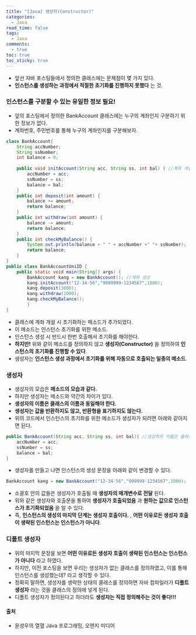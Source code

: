 ```yaml
---
title: "[Java] 생성자(Constructor)"
categories:
  - Java
read_time: false
tags:
  - Java
comments:
  - true
toc: true
toc_sticky: true
---
```


* 앞선 자바 포스팅들에서 정의한 클래스에는 문제점이 몇 가지 있다.
* __인스턴스를 생성하는 과정에서 적절한 초기화를 진행하지 못했다__ 는 것.

### 인스턴스를 구분할 수 있는 유일한 정보 필요!
* 앞의 포스팅에서 정의한 BankAccount 클래스에는 누구의 계좌인지 구분하기 위한 정보가 없다.
* 계좌번호, 주민번호를 통해 누구의 계좌인지를 구분해보자.

```java
class BankAccount{
	String accNumber;
	String ssNumber;
	int balance = 0;
	
	public void initAccount(String acc, String ss, int bal) { //계좌 개설 시 초기화
		accNumber = acc;
		ssNumber = ss;
		balance = bal;
	}
	public int deposit(int amount) {
		balance += amount;
		return balance;
	}
	public int withdraw(int amount) {
		balance -= amount;
		return balance;
	}
	public int checkMyBalance() {
		System.out.println(balance + " " + accNumber +" "+ ssNumber);
		return balance;
	}
}
public class BankAccountUniID {
	public static void main(String[] args) {
		BankAccount kang = new BankAccount(); //계좌 생성
		kang.initAccount("12-34-56","9999999-1234567",1000);
		kang.deposit(3000);
		kang.withdraw(1000);
		kang.checkMyBalance();
		}
}
```

* 클래스에 계좌 개설 시 초기화하는 메소드가 추가되었다.
* 이 메소드는 인스턴스 초기화를 위한 메소드.
* 인스턴스 생성 시 반드시 한번 호출해서 초기화를 해야한다.
* __하지만!__ 위와 같이 메소드를 정의하지 않고 __생성자(Constructor)__ 을 정의하여 __인스턴스의 초기화를 진행할 수 있다__.
* 생성자는 __인스턴스 생성 과정에서 초기화를 위해 자동으로 호출되는 일종의 메소드__.

### 생성자
* 생성자의 모습은 __메소드의 모습과 같다.__
* 하지만 생성자는 메소드와 약간의 차이가 있다.
* __생성자의 이름은 클래스의 이름과 동일해야 한다.__
* __생성자는 값을 반환하지도 않고, 반환형을 표기하지도 않는다.__
* 위의 코드에서 인스턴스의 초기화를 위한 메소드가 생성자가 되려면 아래와 같아지면 된다.

```java
public BankAccount(String acc, String ss, int bal){ //생성자의 이름은 클래스 이름과 동일! , 반환형 선언 없음!
    accNumber = acc;
    ssNumber = ss;
    balance = bal;
}
```

* 생성자를 만들고 나면 인스턴스의 생성 문장을 아래와 같이 변경할 수 있다.

```java
BankAccount kang = new BankAccount("12-34-56","999999-1234567",1000);
```

* 소괄호 안의 값들은 생성자가 호출될 때 __생성자의 매개변수로 전달__ 된다.
* 위와 같은 생성자와 호출문을 통하여 __생성자가 호출되었음__ 과 __원하는 값으로 인스턴스가 초기화되었음__ 을 알 수 있다.
* 즉, __인스턴스의 생성의 마지막 단계는 생성자 호출이다.__ , __어떤 이유로든 생성자 호출이 생략된 인스턴스는 인스턴스가 아니다__.

### 디폴트 생성자
* 위의 마지막 문장을 보면 __어떤 이유로든 생성자 호출이 생략된 인스턴스는 인스턴스가 아니다__ 라고 하였다.
* 하지만, 이전 포스팅을 보면 우리는 생성자가 없는 클래스를 정의하였고, 이를 통해 인스턴스를 생성했는데? 라고 생각할 수 있다.
* 정확히 말하면, 생성자를 생략한 상태의 클래스를 정의하면 자바 컴파일러가 __디폴트 생성자__ 라는 것을 클래스의 정의에 넣게 된다.
* 디폴트 생성자가 정의된다고 하더라도 __생성자는 직접 정의해주는 것이 좋다!!!__

#### 출처 
* 윤성우의 열혈 Java 프로그래밍, 오렌지 미디어